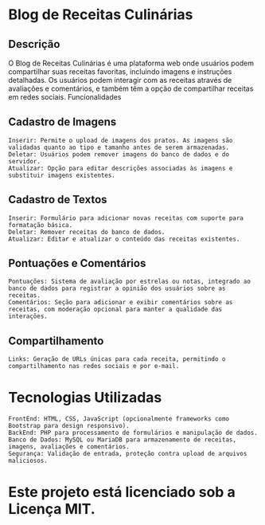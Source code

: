 # Blog de Receitas Culinárias
## Descrição

O Blog de Receitas Culinárias é uma plataforma web onde usuários podem compartilhar suas receitas favoritas, incluindo imagens e instruções detalhadas. Os usuários podem interagir com as receitas através de avaliações e comentários, e também têm a opção de compartilhar receitas em redes sociais.
Funcionalidades
## Cadastro de Imagens
    Inserir: Permite o upload de imagens dos pratos. As imagens são validadas quanto ao tipo e tamanho antes de serem armazenadas.
    Deletar: Usuários podem remover imagens do banco de dados e do servidor.
    Atualizar: Opção para editar descrições associadas às imagens e substituir imagens existentes.

## Cadastro de Textos
    Inserir: Formulário para adicionar novas receitas com suporte para formatação básica.
    Deletar: Remover receitas do banco de dados.
    Atualizar: Editar e atualizar o conteúdo das receitas existentes.

## Pontuações e Comentários
    Pontuações: Sistema de avaliação por estrelas ou notas, integrado ao banco de dados para registrar a opinião dos usuários sobre as receitas.
    Comentários: Seção para adicionar e exibir comentários sobre as receitas, com moderação opcional para manter a qualidade das interações.

## Compartilhamento
    Links: Geração de URLs únicas para cada receita, permitindo o compartilhamento nas redes sociais e por e-mail.

# Tecnologias Utilizadas
    FrontEnd: HTML, CSS, JavaScript (opcionalmente frameworks como Bootstrap para design responsivo).
    BackEnd: PHP para processamento de formulários e manipulação de dados.
    Banco de Dados: MySQL ou MariaDB para armazenamento de receitas, imagens, avaliações e comentários.
    Segurança: Validação de entrada, proteção contra upload de arquivos maliciosos.

# Este projeto está licenciado sob a Licença MIT.
